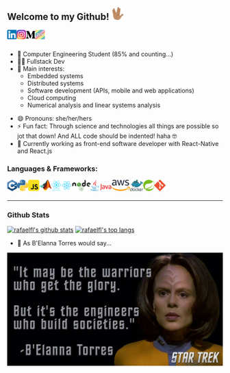 

## Welcome to my Github! <img src="https://github.com/danielaczarref/danielaczarref/blob/main/img/pngwing.com.png" width="30px">

<a href="https://www.linkedin.com/in/danielaczarref" target="_blank"><img align="left" alt="Daniela Carvalho | LinkedIn" width="22px" src="https://github.com/danielaczarref/danielaczarref/blob/main/img/linkedin.png" />
<a href="https://www.instagram.com/danielaczarref/" target="_blank"><img align="left" alt="Daniela Carvalho | Instagram" width="22px" src="https://github.com/danielaczarref/danielaczarref/blob/main/img/instagram.webp" />
<a href="https://medium.com/@daniela.czarref" target="_blank"><img align="left" alt="Rafael Fernandes Lopes | Medium" width="22px" src="https://github.com/danielaczarref/danielaczarref/blob/main/img/medium2.png" />
  <a href="https://dev.to/danielaczarref" target="_blank"><img align="left" alt="dev to danielaczarref" width="22px" src="https://github.com/danielaczarref/danielaczarref/blob/main/img/dev.jpg" /></a>

<br />
<br />
  
- 💼 Computer Engineering Student (85% and counting...)
- ✍🏻 Fullstack Dev
- 🌱 Main interests:
  - Embedded systems
  - Distributed systems
  - Software development (APIs, mobile and web applications)
  - Cloud computing
  - Numerical analysis and linear systems analysis
<!-- - 👯 I’m looking to collaborate on ... -->
<!-- - 🤔 I’m looking for help with ... -->
<!-- - 💬 Ask me about ... -->
<!-- - ✍🏻 <samp>Core Member of IEEE Bombay Section Technical and Professional Committee  -->
- 😄 Pronouns: she/her/hers
- ⚡ Fun fact: Through science and technologies all things are possible so jot that down! And ALL code should be indented! haha 🤓
- 🤔 Currently working as front-end software developer with React-Native and React.js


### Languages & Frameworks:

<div>
  <a href="https://www.w3schools.com/cpp/" target="_blank"> <img align="left" alt="C++" height="26px" src="https://github.com/danielaczarref/danielaczarref/blob/main/img/c++.png"/> </a>
  <a href="https://www.python.org" target="_blank"> <img align="left" alt="Python" height="26px" src="https://github.com/danielaczarref/danielaczarref/blob/main/img/python.png"/> </a>
    <a href="https://www.w3schools.com/js/" target="_blank"><img align="left" alt="Javascript" height="26px" src="https://github.com/danielaczarref/danielaczarref/blob/main/img/javascript.webp" /></a>
  <a href="https://www.mathworks.com/?s_tid=gn_logo" target="_blank"><img align="left" alt="MATLAB" height="26px" src="https://github.com/danielaczarref/danielaczarref/blob/main/img/matlab.png" /></a>
  <a href="https://reactnative.dev/" target="_blank"><img align="left" alt="React Native" height="26px" src="https://github.com/danielaczarref/danielaczarref/blob/main/img/react-native.png" /></a>
    <a href="https://reactjs.org/" target="_blank"><img align="left" alt="React.JS" height="26px" src="https://github.com/danielaczarref/danielaczarref/blob/main/img/react.png" /></a>    
    <a href="https://nodejs.org/" target="_blank"><img align="left" alt="Node.JS" height="26px" src="https://github.com/danielaczarref/danielaczarref/blob/main/img/node.png" /></a>    
    <a href="https://www.java.com/" target="_blank"> <img align="left" alt="Java" height="26px" src="https://github.com/danielaczarref/danielaczarref/blob/main/img/java.png"/> </a>
   <a href="https://aws.amazon.com/?nc2=h_lg" target="_blank"> <img align="left" alt="AWS" height="26px" src="https://github.com/danielaczarref/danielaczarref/blob/main/img/aws.png"/> </a>
    <a href="https://www.docker.com/" target="_blank"> <img align="left" alt="Docker" height="26px" src="https://github.com/danielaczarref/danielaczarref/blob/main/img/docker.svg"/> </a>
    <a href="https://spring.io/" target="_blank"> <img align="left" alt="Spring" height="26px" src="https://github.com/danielaczarref/danielaczarref/blob/main/img/spring.png"/> </a>
    <a href="https://git-scm.com/" target="_blank"> <img align="left" alt="Git" height="26px" src="https://github.com/danielaczarref/danielaczarref/blob/main/img/git.png"/> </a>
<br />
<br />

---
### Github Stats

[![rafaelfl's github stats](https://github-readme-stats.vercel.app/api?username=danielaczarref&include_all_commits=true&count_private=true&show_icons=true&theme=algolia)](https://github.com/anuraghazra/github-readme-stats)
[![rafaelfl's top langs](https://github-readme-stats-eight-theta.vercel.app/api/top-langs/?username=danielaczarref&layout=compact&langs_count=8&theme=algolia)](https://github.com/anuraghazra/github-readme-stats)

- 💬 As B'Elanna Torres would say...


<img align="middle" alt="HTML5" src="https://github.com/danielaczarref/danielaczarref/blob/main/img/e3b602bef79251b9244b3ee1d3adcbfc.jpg" /></a>
